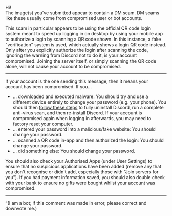 Hi!  
The image(s) you've submitted appear to contain a DM scam. DM scams like these usually come from compromised user or bot accounts.   

This scam in particular appears to be using the official QR code login system meant to speed up logging in on desktop by using your mobile app to authorize a login by scanning a QR code shown. In this instance, a fake "verification" system is used, which actually shows a login QR code instead. Only after you explicitly authorize the login after scanning the code, ignoring the warning from Discord not to do it, is your account compromised. Joining the server itself, or simply scanning the QR code alone, will not cause your account to be compromised.

- - -

If your account is the one sending this message, then it means your account has been compromised. If you...

- ... downloaded and executed malware: You should try and use a different device entirely to change your password (e.g. your phone). You should then [follow these steps](https://support.discord.com/hc/articles/115004307527--Windows-Corrupt-Installation) to fully uninstall Discord, run a complete anti-virus scan, and then re-install Discord. If your account is compromised again when logging in afterwards, you may need to factory reset your computer.
- ... entered your password into a malicious/fake website: You should change your password. 
- ... scanned a QR code in-app and then authorized the login: You should change your password.
- ... did something else: You should change your password.

You should also check your Authorised Apps (under User Settings) to ensure that no suspicious applications have been added (remove any that you don't recognise or didn't add, especially those with "Join servers for you"). If you had payment information saved, you should also double check with your bank to ensure no gifts were bought whilst your account was compromised.

- - -

^(I am a bot; if this comment was made in error, please correct and downvote me.)